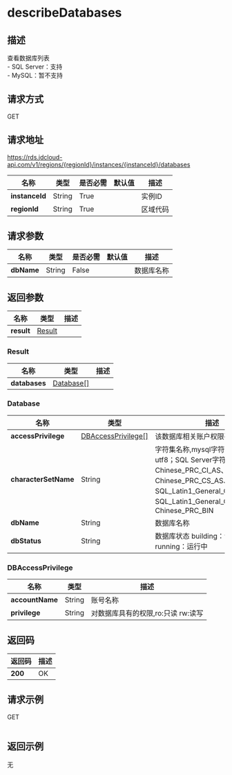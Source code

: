 # describeDatabases


## 描述
查看数据库列表</br>- SQL Server：支持</br>- MySQL：暂不支持

## 请求方式
GET

## 请求地址
https://rds.jdcloud-api.com/v1/regions/{regionId}/instances/{instanceId}/databases

|名称|类型|是否必需|默认值|描述|
|---|---|---|---|---|
|**instanceId**|String|True||实例ID|
|**regionId**|String|True||区域代码|

## 请求参数
|名称|类型|是否必需|默认值|描述|
|---|---|---|---|---|
|**dbName**|String|False||数据库名称|


## 返回参数
|名称|类型|描述|
|---|---|---|
|**result**|[Result](##Result)||


### <a name="Result">Result</a>
|名称|类型|描述|
|---|---|---|
|**databases**|[Database[]](##Database)||
### <a name="Database">Database</a>
|名称|类型|描述|
|---|---|---|
|**accessPrivilege**|[DBAccessPrivilege[]](##DBAccessPrivilege)|该数据库相关账户权限列表|
|**characterSetName**|String|字符集名称,mysql字符集包括：utf8；SQL Server字符集包括：Chinese_PRC_CI_AS、Chinese_PRC_CS_AS、SQL_Latin1_General_CP1_CI_AS、SQL_Latin1_General_CP1_CS_AS、Chinese_PRC_BIN|
|**dbName**|String|数据库名称|
|**dbStatus**|String|数据库状态 building：创建中， running：运行中|
### <a name="DBAccessPrivilege">DBAccessPrivilege</a>
|名称|类型|描述|
|---|---|---|
|**accountName**|String|账号名称|
|**privilege**|String|对数据库具有的权限,ro:只读  rw:读写|

## 返回码
|返回码|描述|
|---|---|
|**200**|OK|

## 请求示例
GET
```

```

## 返回示例
无
